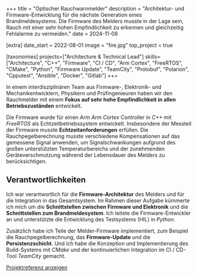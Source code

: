+++
title = "Optischer Rauchwarnmelder"
description = "Architektur- und Firmware-Entwicklung für die nächste Generation eines Brandmeldesystems. Die Firmware des Melders musste in der Lage sein, Rauch mit einer sehr hohen Empfindlichkeit zu erkennen und gleichzeitig Fehlalarme zu vermeiden."
date = 2024-11-08

[extra]
date_start = 2022-08-01
image = "fire.jpg"
top_project = true

[taxonomies]
projects=["Architecture & Technical Lead"]
skills=["Architecture", "C++", "Firmware", "CI / CD", "Arm Cortex", "FreeRTOS", "CMake", "Python", "Firmware Update", "TeamCity", "Protobuf", "Polarion", "Cpputest", "Ansible", "Docker", "Gitlab"]
+++

In einem interdisziplinären Team aus Firmware-, Elektronik- und Mechanikentwicklern, Physikern und Prüfingenieuren haben wir den Rauchmelder mit einem **Fokus auf sehr hohe Empfindlichkeit in allen Betriebszuständen** entwickelt.

Die Firmware wurde für einen *Arm Arm Cortex* Controller in *C++* mit *FreeRTOS* als Echtzeitbetriebssystem entwickelt. Insbesondere der Messteil der Firmware musste **Echtzeitanforderungen** erfüllen. Die Rauchpegelberechnung musste verschiedene Kompensationen auf das gemessene Signal anwenden, um Signalschwankungen aufgrund des großen unterstützten Temperaturbereichs und der zunehmenden Geräteverschmutzung während der Lebensdauer des Melders zu berücksichtigen.

## Verantwortlichkeiten

Ich war verantwortlich für die **Firmware-Architektur** des Melders und für die Integration in das Gesamtsystem. Im Rahmen dieser Aufgabe kümmerte ich mich um die **Schnittstellen zwischen Firmware und Elektronik** und die **Schnittstellen zum Brandmeldesystem**. Ich leitete die Firmware-Entwickler an und unterstützte die Entwicklung des Testsystems (HIL) in *Python*.

Zusätzlich habe ich Teile der Melder-Firmware implementiert, zum Beispiel die Rauchpegelberechnung, das **Firmware-Update** und die **Persistenzschicht**. Und ich habe die Konzeption und Implementierung des Build-Systems mit *CMake* und der kontinuierlichen Integration im CI / CD-Tool *TeamCity* gemacht.

<a href="/documents/projektreferenz-hekatron.pdf" target="_blank">Projektreferenz anzeigen<i class="bi bi-filetype-pdf ml-2"></i></a>
